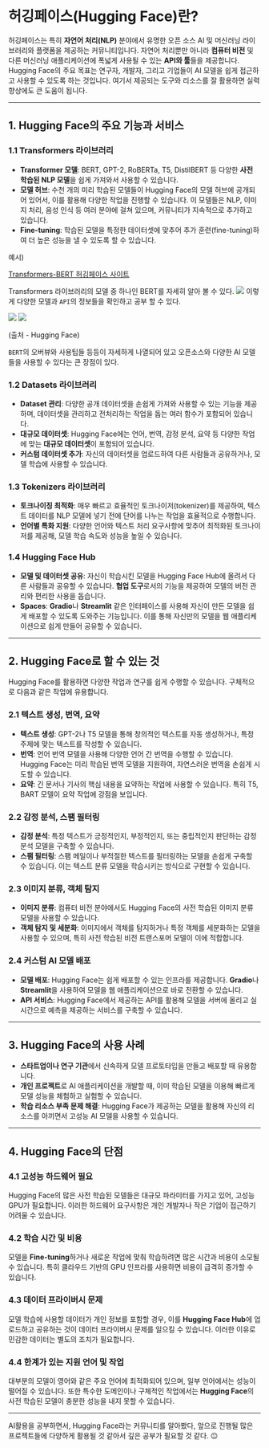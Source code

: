 # 허깅페이스(Hugging Face)란?

허깅페이스는 특히 **자연어 처리(NLP)** 분야에서 유명한 오픈 소스 AI 및 머신러닝 라이브러리와 플랫폼을 제공하는 커뮤니티입니다. 자연어 처리뿐만 아니라 **컴퓨터 비전** 및 다른 머신러닝 애플리케이션에 폭넓게 사용될 수 있는 **API와 툴**들을 제공합니다. Hugging Face의 주요 목표는 연구자, 개발자, 그리고 기업들이 AI 모델을 쉽게 접근하고 사용할 수 있도록 하는 것입니다. 여기서 제공되는 도구와 리소스를 잘 활용하면 실력 향상에도 큰 도움이 됩니다.

---

## 1. Hugging Face의 주요 기능과 서비스

### 1.1 Transformers 라이브러리

- **Transformer 모델**: BERT, GPT-2, RoBERTa, T5, DistilBERT 등 다양한 **사전 학습된 NLP 모델**을 쉽게 가져와서 사용할 수 있습니다.
- **모델 허브**: 수천 개의 미리 학습된 모델들이 Hugging Face의 모델 허브에 공개되어 있어서, 이를 활용해 다양한 작업을 진행할 수 있습니다. 이 모델들은 NLP, 이미지 처리, 음성 인식 등 여러 분야에 걸쳐 있으며, 커뮤니티가 지속적으로 추가하고 있습니다.
- **Fine-tuning**: 학습된 모델을 특정한 데이터셋에 맞추어 추가 훈련(fine-tuning)하여 더 높은 성능을 낼 수 있도록 할 수 있습니다.

예시)

[Transformers-BERT 허깅페이스 사이트](https://huggingface.co/docs/transformers/model_doc/bert)

Transformers 라이브러리의 모델 중 하나인 BERT를 자세히 알아 볼 수 있다.
![](https://velog.velcdn.com/images/gyu_p/post/32994a83-56e7-42dc-bb47-287cf0285bd5/image.png)
이렇게 다양한 모델과 `API`의 정보들을 확인하고 공부 할 수 있다.

![](https://velog.velcdn.com/images/gyu_p/post/d6091860-0add-450c-895b-7edac93c4de4/image.png)
![](https://velog.velcdn.com/images/gyu_p/post/82f20125-8b2e-42e4-97a0-729c5481f3a3/image.png)

(출처 - Hugging Face)


`BERT`의 오버뷰와 사용팁들 등등이 자세하게 나열되어 있고 오픈소스와 다양한 AI 모델들을 사용할 수 있다는 큰 장점이 있다.


### 1.2 Datasets 라이브러리

- **Dataset 관리**: 다양한 공개 데이터셋을 손쉽게 가져와 사용할 수 있는 기능을 제공하며, 데이터셋을 관리하고 전처리하는 작업을 돕는 여러 함수가 포함되어 있습니다.
- **대규모 데이터셋**: Hugging Face에는 언어, 번역, 감정 분석, 요약 등 다양한 작업에 맞는 **대규모 데이터셋**이 포함되어 있습니다.
- **커스텀 데이터셋 추가**: 자신의 데이터셋을 업로드하여 다른 사람들과 공유하거나, 모델 학습에 사용할 수 있습니다.

### 1.3 Tokenizers 라이브러리

- **토크나이징 최적화**: 매우 빠르고 효율적인 토크나이저(tokenizer)를 제공하여, 텍스트 데이터를 NLP 모델에 넣기 전에 단어를 나누는 작업을 효율적으로 수행합니다.
- **언어별 특화 지원**: 다양한 언어와 텍스트 처리 요구사항에 맞추어 최적화된 토크나이저를 제공해, 모델 학습 속도와 성능을 높일 수 있습니다.

### 1.4 Hugging Face Hub

- **모델 및 데이터셋 공유**: 자신이 학습시킨 모델을 Hugging Face Hub에 올려서 다른 사람들과 공유할 수 있습니다. **협업 도구**로서의 기능을 제공하여 모델의 버전 관리와 편리한 사용을 돕습니다.
- **Spaces**: **Gradio**나 **Streamlit** 같은 인터페이스를 사용해 자신이 만든 모델을 쉽게 배포할 수 있도록 도와주는 기능입니다. 이를 통해 자신만의 모델을 웹 애플리케이션으로 쉽게 만들어 공유할 수 있습니다.

---

## 2. Hugging Face로 할 수 있는 것

Hugging Face를 활용하면 다양한 작업과 연구를 쉽게 수행할 수 있습니다. 구체적으로 다음과 같은 작업에 유용합니다.

### 2.1 텍스트 생성, 번역, 요약

- **텍스트 생성**: GPT-2나 T5 모델을 통해 창의적인 텍스트를 자동 생성하거나, 특정 주제에 맞는 텍스트를 작성할 수 있습니다.
- **번역**: 언어 번역 모델을 사용해 다양한 언어 간 번역을 수행할 수 있습니다. Hugging Face는 미리 학습된 번역 모델을 지원하여, 자연스러운 번역을 손쉽게 시도할 수 있습니다.
- **요약**: 긴 문서나 기사의 핵심 내용을 요약하는 작업에 사용할 수 있습니다. 특히 T5, BART 모델이 요약 작업에 강점을 보입니다.

### 2.2 감정 분석, 스팸 필터링

- **감정 분석**: 특정 텍스트가 긍정적인지, 부정적인지, 또는 중립적인지 판단하는 감정 분석 모델을 구축할 수 있습니다.
- **스팸 필터링**: 스팸 메일이나 부적절한 텍스트를 필터링하는 모델을 손쉽게 구축할 수 있습니다. 이는 텍스트 분류 모델을 학습시키는 방식으로 구현할 수 있습니다.

### 2.3 이미지 분류, 객체 탐지

- **이미지 분류**: 컴퓨터 비전 분야에서도 Hugging Face의 사전 학습된 이미지 분류 모델을 사용할 수 있습니다.
- **객체 탐지 및 세분화**: 이미지에서 객체를 탐지하거나 특정 객체를 세분화하는 모델을 사용할 수 있으며, 특히 사전 학습된 비전 트랜스포머 모델이 이에 적합합니다.

### 2.4 커스텀 AI 모델 배포

- **모델 배포**: Hugging Face는 쉽게 배포할 수 있는 인프라를 제공합니다. **Gradio**나 **Streamlit**을 사용하여 모델을 웹 애플리케이션으로 바로 전환할 수 있습니다.
- **API 서비스**: Hugging Face에서 제공하는 API를 활용해 모델을 서버에 올리고 실시간으로 예측을 제공하는 서비스를 구축할 수 있습니다.

---

## 3. Hugging Face의 사용 사례

- **스타트업이나 연구 기관**에서 신속하게 모델 프로토타입을 만들고 배포할 때 유용합니다.
- **개인 프로젝트**로 AI 애플리케이션을 개발할 때, 이미 학습된 모델을 이용해 빠르게 모델 성능을 체험하고 실험할 수 있습니다.
- **학습 리소스 부족 문제 해결**: Hugging Face가 제공하는 모델을 활용해 자신의 리소스를 아끼면서 고성능 AI 모델을 사용할 수 있습니다.

---
## 4. Hugging Face의 단점

### 4.1 고성능 하드웨어 필요

Hugging Face의 많은 사전 학습된 모델들은 대규모 파라미터를 가지고 있어, 고성능 GPU가 필요합니다. 이러한 하드웨어 요구사항은 개인 개발자나 작은 기업이 접근하기 어려울 수 있습니다.

### 4.2 학습 시간 및 비용

모델을 **Fine-tuning**하거나 새로운 작업에 맞춰 학습하려면 많은 시간과 비용이 소모될 수 있습니다. 특히 클라우드 기반의 GPU 인프라를 사용하면 비용이 급격히 증가할 수 있습니다.

### 4.3 데이터 프라이버시 문제

모델 학습에 사용할 데이터가 개인 정보를 포함할 경우, 이를 **Hugging Face Hub**에 업로드하고 공유하는 것이 데이터 프라이버시 문제를 일으킬 수 있습니다. 이러한 이유로 민감한 데이터는 별도의 조치가 필요합니다.

### 4.4 한계가 있는 지원 언어 및 작업

대부분의 모델이 영어와 같은 주요 언어에 최적화되어 있으며, 일부 언어에서는 성능이 떨어질 수 있습니다. 또한 특수한 도메인이나 구체적인 작업에서는 **Hugging Face**의 사전 학습된 모델이 충분한 성능을 내지 못할 수 있습니다.


---

AI활용을 공부하면서, Hugging Face라는 커뮤니티를 알아봤다, 앞으로 진행될 많은 프로젝트들에 다양하게 활용될 것 같아서 깊은 공부가 필요할 것 같다. 😐
